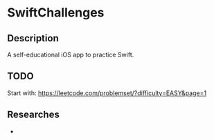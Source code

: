 # SwiftChallenges

## Description
A self-educational iOS app to practice Swift.

## TODO
Start with: https://leetcode.com/problemset/?difficulty=EASY&page=1

## Researches
- 



